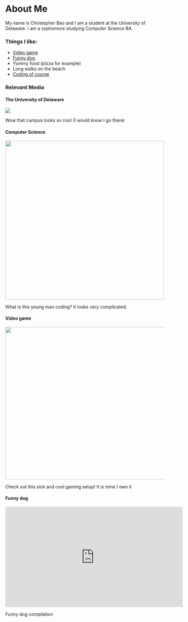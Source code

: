 <html>
  <h1>About Me</h1>
  <body>
    <p>My name is Christopher Bao and I am a student at the University of Delaware. I am a sophomore studying Computer Science BA.</p>
    <h3>Things I like:</h3>
      <ul>
        <li><a href="https://clongb.github.io/items/about.html#video-game">Video game</a></li>
        <li><a href="https://clongb.github.io/items/about.html#funny-dog">Funny dog</a></li>
        <li>Yummy food (pizza for example)</li>
        <li>Long walks on the beach</li>
        <li><a href="https://clongb.github.io/items/about.html#computer-science">Coding of course</a></li>
      </ul>
    <h3>Relevant Media</h3>
    <h4>The University of Delaware</h4>
    <img src="https://marvel-b1-cdn.bc0a.com/f00000000164722/www.udel.edu/content/udel/en/academics/colleges/grad/prospective-students/why-ud/_jcr_content/par_udel/columngenerator_788838291/par_1/image.img.jpg/1603818658683.jpg">
    <p>Wow that campus looks so cool (I would know I go there)</p>
    <h4>Computer Science</h4>
    <img src="https://images.ctfassets.net/2htm8llflwdx/1LEJIT9KGRC4nwTJ5vuS6H/1b70f0c0e68e42db55bdd306d44c27f0/Shorelight_Computer_Science.jpg" width=500 height=500>
    <p>What is this young man coding? It looks very complicated.</p>
    <h4>Video game</h4>
    <img src="https://i.ytimg.com/vi/pFnYSEUXdQo/maxresdefault.jpg" width=852 height=480>
    <p>Check out this sick and cool gaming setup! It is mine I own it</p>
    <h4>Funny dog</h4>
    <iframe width="560" height="315" src="https://www.youtube.com/embed/1HygThMLzGs" title="YouTube video player" frameborder="0" allowfullscreen></iframe>
    <p>Funny dog compilation</p>
  </body> 
